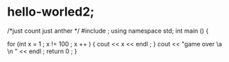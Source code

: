 # hello-worled2;

/*just count
just anther */
#include <iostream>;
using namespace std;
int main ()
{

for (int x = 1 ; x != 100 ; x ++ ) {
cout << x << endl ;
}
cout << "game over \a \n " << endl ;
return 0 ;
}
